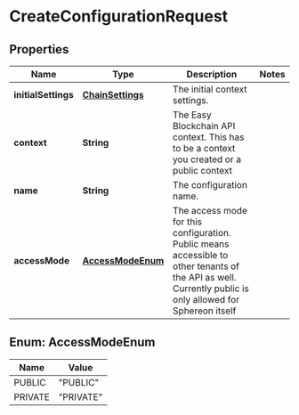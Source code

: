 
# CreateConfigurationRequest

## Properties
Name | Type | Description | Notes
------------ | ------------- | ------------- | -------------
**initialSettings** | [**ChainSettings**](ChainSettings.md) | The initial context settings. | 
**context** | **String** | The Easy Blockchain API context. This has to be a context you created or a public context | 
**name** | **String** | The configuration name. | 
**accessMode** | [**AccessModeEnum**](#AccessModeEnum) | The access mode for this configuration. Public means accessible to other tenants of the API as well. Currently public is only allowed for Sphereon itself | 


<a name="AccessModeEnum"></a>
## Enum: AccessModeEnum
Name | Value
---- | -----
PUBLIC | &quot;PUBLIC&quot;
PRIVATE | &quot;PRIVATE&quot;



